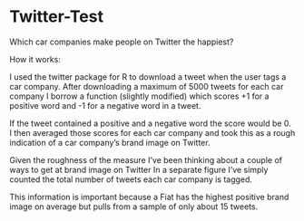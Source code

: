 Twitter-Test
============

Which car companies make people on Twitter the happiest?


How it works:

I used the twitter package for R to download a tweet when the user tags a car company. After downloading a maximum 
of 5000 tweets for each car company I borrow a function (slightly modified) which scores +1 for a positive word 
and -1 for a negative word in a tweet.

If the tweet contained a positive and a negative word the score would be 0.  I then averaged those scores for each 
car company and took this as a rough indication of a car company’s brand image on Twitter.

Given the roughness of the measure I’ve been thinking about a couple of ways to get at brand image on Twitter
In a separate figure I’ve simply counted the total number of tweets each car company is tagged. 

This information is important because a Fiat has the highest positive brand image on average but pulls from a 
sample of only about 15 tweets.


